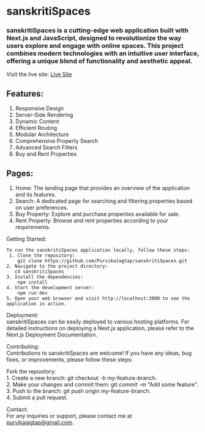 <h1>sanskritiSpaces</h1>

<h3>sanskritiSpaces is a cutting-edge web application built with Next.js and JavaScript, designed to revolutionize the way users explore and engage with online spaces. This project combines modern technologies with an intuitive user interface, offering a unique blend of functionality and aesthetic appeal.</h3>

Visit the live site: <a href="https://sanskriti-spaces.vercel.app/" target="_blank">Live Site</a>

<h2>Features:</h2>

1. Responsive Design
2. Server-Side Rendering
3. Dynamic Content
4. Efficient Routing
5. Modular Architecture
6. Comprehensive Property Search
7. Advanced Search Filters
8. Buy and Rent Properties

<h2>Pages:</h2>

 1. Home: The landing page that provides an overview of the application and its features. <br>
 2. Search: A dedicated page for searching and filtering properties based on user preferences.<br>
 3. Buy Property: Explore and purchase properties available for sale.<br>
 4. Rent Property: Browse and rent properties according to your requirements.<br>

Getting Started:

    To run the sanskritiSpaces application locally, follow these steps:
     1. Clone the repository:
        git clone https://github.com/PurvikaJagtap/sanskritiSpaces.git
    2. Navigate to the project directory:
       cd sanskritiSpaces
    3. Install the dependencies:
        npm install
    4. Start the development server:
        npm run dev
    5. Open your web browser and visit http://localhost:3000 to see the application in action.

Deployment:<br>
sanskritiSpaces can be easily deployed to various hosting platforms. For detailed instructions on deploying a Next.js application, please refer to the Next.js Deployment Documentation.

Contributing:<br>
 Contributions to sanskritiSpaces are welcome! If you have any ideas, bug fixes, or improvements, please follow these steps:
 
  Fork the repository:<br>
    1. Create a new branch: git checkout -b my-feature-branch.<br>
    2. Make your changes and commit them: git commit -m "Add some feature".<br>
    3. Push to the branch: git push origin my-feature-branch.<br>
    4. Submit a pull request.

Contact:<br>
    For any inquiries or support, please contact me at purvikajagtap@gmail.com.
